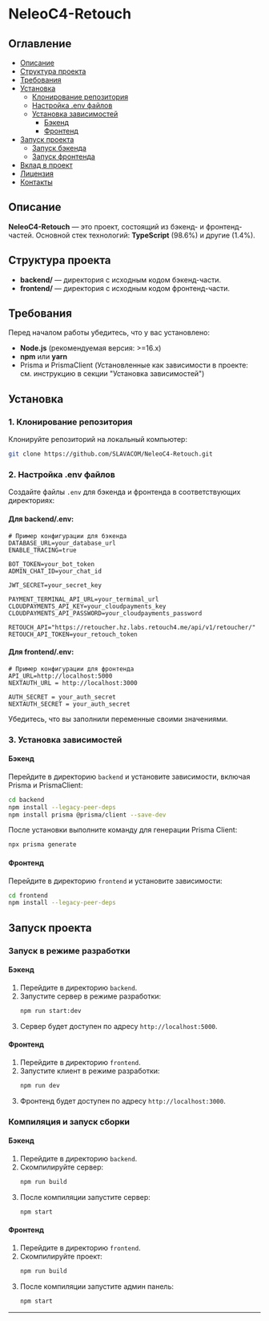 # NeleoC4-Retouch

## Оглавление
- [Описание](#описание)
- [Структура проекта](#структура-проекта)
- [Требования](#требования)
- [Установка](#установка)
  - [Клонирование репозитория](#1-клонирование-репозитория)
  - [Настройка .env файлов](#2-настройка-env-файлов)
  - [Установка зависимостей](#3-установка-зависимостей)
    - [Бэкенд](#бэкенд)
    - [Фронтенд](#фронтенд)
- [Запуск проекта](#запуск-проекта)
  - [Запуск бэкенда](#запуск-бэкенда)
  - [Запуск фронтенда](#запуск-фронтенда)
- [Вклад в проект](#вклад-в-проект)
- [Лицензия](#лицензия)
- [Контакты](#контакты)

## Описание
**NeleoC4-Retouch** — это проект, состоящий из бэкенд- и фронтенд-частей. Основной стек технологий: **TypeScript** (98.6%) и другие (1.4%).  

## Структура проекта
- **backend/** — директория с исходным кодом бэкенд-части.
- **frontend/** — директория с исходным кодом фронтенд-части.

## Требования
Перед началом работы убедитесь, что у вас установлено:
- **Node.js** (рекомендуемая версия: >=16.x)
- **npm** или **yarn**
- Prisma и PrismaClient (Установленные как зависимости в проекте: см. инструкцию в секции "Установка зависимостей")

## Установка

### 1. Клонирование репозитория
Клонируйте репозиторий на локальный компьютер:
```bash
git clone https://github.com/SLAVACOM/NeleoC4-Retouch.git
```

### 2. Настройка .env файлов
Создайте файлы `.env` для бэкенда и фронтенда в соответствующих директориях:
#### Для **backend/.env**:
```env
# Пример конфигурации для бэкенда
DATABASE_URL=your_database_url
ENABLE_TRACING=true

BOT_TOKEN=your_bot_token
ADMIN_CHAT_ID=your_chat_id

JWT_SECRET=your_secret_key

PAYMENT_TERMINAL_API_URL=your_termimal_url
CLOUDPAYMENTS_API_KEY=your_cloudpayments_key
CLOUDPAYMENTS_API_PASSWORD=your_cloudpayments_password

RETOUCH_API="https://retoucher.hz.labs.retouch4.me/api/v1/retoucher/"
RETOUCH_API_TOKEN=your_retouch_token
```

#### Для **frontend/.env**:
```env
# Пример конфигурации для фронтенда
API_URL=http://localhost:5000
NEXTAUTH_URL = http://localhost:3000

AUTH_SECRET = your_auth_secret
NEXTAUTH_SECRET = your_auth_secret
```

Убедитесь, что вы заполнили переменные своими значениями.

### 3. Установка зависимостей

#### Бэкенд
Перейдите в директорию `backend` и установите зависимости, включая Prisma и PrismaClient:
```bash
cd backend
npm install --legacy-peer-deps
npm install prisma @prisma/client --save-dev
```

После установки выполните команду для генерации Prisma Client:
```bash
npx prisma generate
```

#### Фронтенд
Перейдите в директорию `frontend` и установите зависимости:
```bash
cd frontend
npm install --legacy-peer-deps
```

## Запуск проекта
### Запуск в режиме разработки

#### Бэкенд
1. Перейдите в директорию `backend`.
2. Запустите сервер в режиме разработки:
   ```bash
   npm run start:dev
   ```
3. Сервер будет доступен по адресу `http://localhost:5000`.

#### Фронтенд
1. Перейдите в директорию `frontend`.
2. Запустите клиент в режиме разработки:
   ```bash
   npm run dev
   ```
3. Фронтенд будет доступен по адресу `http://localhost:3000`.

### Компиляция и запуск сборки

#### Бэкенд
1. Перейдите в директорию `backend`.
2. Скомпилируйте сервер:
   ```bash
   npm run build
   ```
3. После компиляции запустите сервер:
   ```bash
   npm start
   ```

#### Фронтенд
1. Перейдите в директорию `frontend`.
2. Скомпилируйте проект:
   ```bash
   npm run build
   ```
3. После компиляции запустите админ панель:
   ```bash
   npm start
   ```
---
